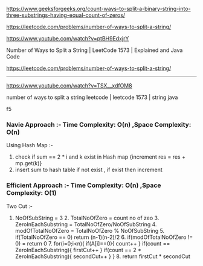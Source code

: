 https://www.geeksforgeeks.org/count-ways-to-split-a-binary-string-into-three-substrings-having-equal-count-of-zeros/

https://leetcode.com/problems/number-of-ways-to-split-a-string/

https://www.youtube.com/watch?v=ptBH9EdxjrY

Number of Ways to Split a String | LeetCode 1573 | Explained and Java Code

https://leetcode.com/problems/number-of-ways-to-split-a-string/

--------------------------------------------------------------------------------------
https://www.youtube.com/watch?v=TSX__xdfOM8

number of ways to split a string leetcode | leetcode 1573 | string java

f5 
 
### Navie Approach :- Time Complexity: O(n) ,Space Complexity: O(n)
Using Hash Map :- 

   1. check if sum == 2 * i and k exist in Hash map {increment  res  = res + mp.get(k)}
   2. insert sum to hash table if not exist , if exist then increment 

### Efficient Approach :- Time Complexity: O(n) ,Space Complexity: O(1)

Two Cut :- 

   1. NoOfSubString = 3 
    2. TotalNoOfZero = count no of zeo 
    3. ZeroInEachSubstring = TotalNoOfZero/NoOfSubString 
    4. modOfTotalNoOfZero = TotalNoOfZero %  NoOfSubString
    5. if(TotalNoOfZero == 0) return  (n-1)(n-2)/2
    6. if(modOfTotalNoOfZero != 0) = return 0 
    7. for(i=0;i<n){
        if(A[i]==0){
            count++
        }
        if(count == ZeroInEachSubstring){
            firstCut++
        }
        if(count == 2 * ZeroInEachSubstring){
            secondCut++
        }
    }
    8. return firstCut * secondCut

